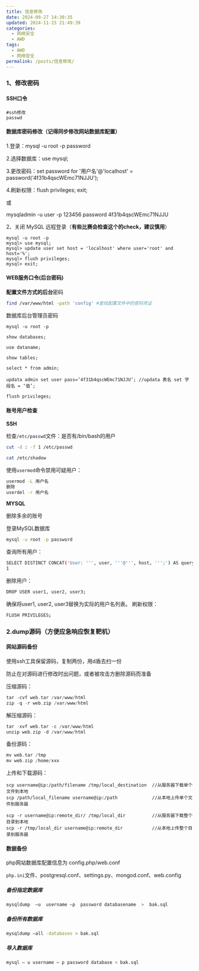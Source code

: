 ```yaml
---
title: 信息修改
date: 2024-09-27 14:30:35
updated: 2024-11-15 21:49:39
categories:
  - 网络安全
  - AWD
tags:
  - AWD
  - 网络安全
permalink: /posts/信息修改/
---
```

### 1、修改密码



#### **SSH口令**

```shell
#ssh修改
passwd 

```



#### 数据库密码修改（记得同步修改网站数据库配置）
1.登录：mysql -u root -p password

2.选择数据库：use mysql;

3.更改密码：set password for '用户名'@'localhost' = password('4f31b4qscWEmc71NJJU');

4.刷新权限：flush privileges; exit;

或

mysqladmin -u user -p 123456 password 4f31b4qscWEmc71NJJU



2、关闭 MySQL 远程登录（**有些比赛会检查这个的check，建议慎用**）

```shell
mysql -u root -p
mysql> use mysql;
mysql> update user set host = 'localhost' where user='root' and host='%';
mysql> flush privileges;
mysql> exit;
```



#### **WEB服务口令(后台密码)**

**配置文件方式的后台**密码

```bash
find /var/www/html -path 'config' #查找配置文件中的密码凭证
```

数据库后台管理员密码


```shell
mysql -u root -p

show databases;

use dataname;

show tables;

select * from admin;

updata admin set user pass=’4f31b4qscWEmc71NJJU’; //updata 表名 set 字段名 = ‘值’;

flush privileges;
```





#### 账号用户检查

**SSH**

检查`/etc/passwd`文件：是否有/bin/bash的用户

```bash
cut -d : -f 1 /etc/passwd

cat /etc/shadow
```

使用`usermod`命令禁用可疑用户：

```bash
usermod -L 用户名
删除
userdel -r 用户名
```



**MYSQL**

删除多余的账号

登录MySQL数据库

```bash
mysql -u root -p password
```

查询所有用户：

```bash
SELECT DISTINCT CONCAT('User: ''', user, '''@''', host, ''';') AS query FROM mysql.user;
1
```

删除用户：

```bash
DROP USER user1, user2, user3;
```

确保将user1, user2, user3替换为实际的用户名列表。
刷新权限：

```bash
FLUSH PRIVILEGES;
```





### 2.dump源码（方便应急响应恢复靶机）

#### 网站源码备份

使用ssh工具保留源码，复制两份，用d盾去扫一份

防止在对源码进行修改时出问题，或者被攻击方删除源码而准备

压缩源码：

```c
tar -cvf web.tar /var/www/html
zip -q -r web.zip /var/www/html
```

解压缩源码：

```c
tar -xvf web.tar -c /var/www/html
unzip web.zip -d /var/www/html
```

备份源码：

```c
mv web.tar /tmp
mv web.zip /home/xxx
```

上传和下载源码：

```shell
scp username@ip:/path/filename /tmp/local_destination  //从服务器下载单个文件到本地
scp /path/local_filename username@ip:/path             //从本地上传单个文件到服务器

scp -r username@ip:remote_dir/ /tmp/local_dir          //从服务器下载整个目录到本地
scp -r /tmp/local_dir username@ip:remote_dir           //从本地上传整个目录到服务器
```



#### **数据备份**

php网站数据库配置信息为 config.php/web.conf

`php.ini`文件、postgresql.conf、settings.py、mongod.conf、web.config

##### 备份指定数据库

```bash
mysqldump  –u  username –p  password databasename  >  bak.sql
```

##### 备份所有数据库

```bash
mysqldump –all -databases > bak.sql
```

##### 导入数据库

```bash
mysql – u username – p password database < bak.sql
```
